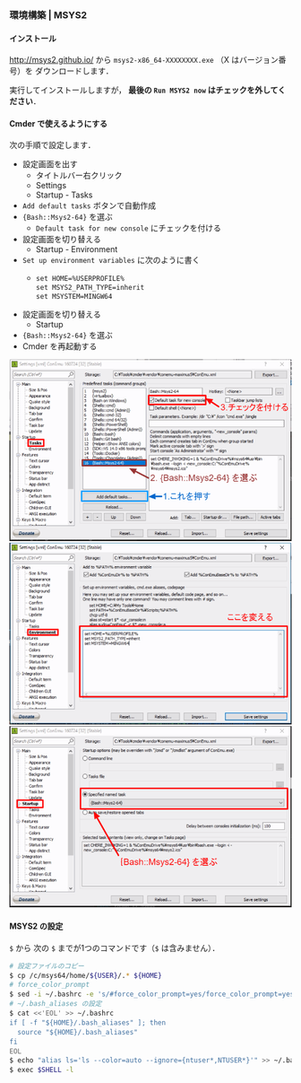 ### 環境構築 | MSYS2

#### インストール

http://msys2.github.io/ から
`msys2-x86_64-XXXXXXXX.exe` （X はバージョン番号）を
ダウンロードします．

実行してインストールしますが，
**最後の `Run MSYS2 now` はチェックを外してください**．

#### Cmder で使えるようにする

次の手順で設定します．

- 設定画面を出す
  - タイトルバー右クリック
  - Settings
  - Startup - Tasks
- `Add default tasks` ボタンで自動作成
- `{Bash::Msys2-64}` を選ぶ
  - `Default task for new console` にチェックを付ける
- 設定画面を切り替える
  - Startup - Environment
- `Set up environment variables` に次のように書く
  - ```
    set HOME=%USERPROFILE%
    set MSYS2_PATH_TYPE=inherit
    set MSYSTEM=MINGW64
    ```
- 設定画面を切り替える
  - Startup
- `{Bash::Msys2-64}` を選ぶ
- Cmder を再起動する

![](./imgs/cmder_msys.png)
![](./imgs/cmder_msys_env.png)
![](./imgs/cmder_msys_default.png)


#### MSYS2 の設定

`$` から 次の `$` までが1つのコマンドです（`$` は含みません）．

```bash
# 設定ファイルのコピー
$ cp /c/msys64/home/${USER}/.* ${HOME}
# force_color_prompt
$ sed -i ~/.bashrc -e 's/#force_color_prompt=yes/force_color_prompt=yes/'
# ~/.bash_aliases の設定
$ cat <<'EOL' >> ~/.bashrc
if [ -f "${HOME}/.bash_aliases" ]; then
  source "${HOME}/.bash_aliases"
fi
EOL
$ echo "alias ls='ls --color=auto --ignore={ntuser*,NTUSER*}'" >> ~/.bash_aliases
$ exec $SHELL -l
```
